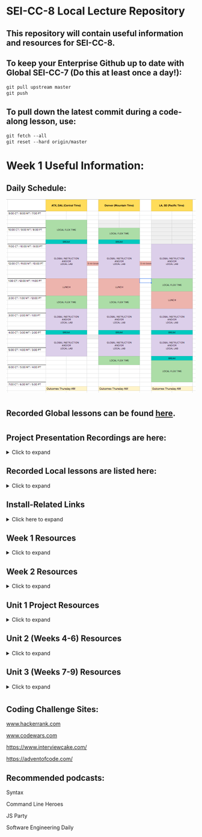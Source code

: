 # SEI-CC-8 Local Lecture Repository

## This repository will contain useful information and resources for SEI-CC-8.

## To keep your Enterprise Github up to date with Global SEI-CC-7 (Do this at least once a day!):
```
git pull upstream master
git push
```
## To pull down the latest commit during a code-along lesson, use:
```
git fetch --all
git reset --hard origin/master
```

# Week 1 Useful Information:
## Daily Schedule:
![daily schedule](images/daily-schedule.png)
# 
## Recorded Global lessons can be found [here](https://www.youtube.com/playlist?list=PL51l5r1uFLPOoHTAWQdr4EMpV5zbEPhDx). 
# 
## Project Presentation Recordings are here:
<details>
<summary>Click to expand</summary>

## [Unit 1 Presentations](https://drive.google.com/file/d/1QVuRuU7qsJy9Hl0yochNvGAETkYxdgIB/view?usp=sharing)
## [Unit 2 Presentations](https://drive.google.com/file/d/15v1UmUcKs8rgSdWs4latIZYoXnczgbIl/view?usp=sharing)


</details>


## Recorded Local lessons are listed here:
<details>
<summary>Click to expand</summary>

## Unit 1:
<details>
<summary>Click to expand:</summary>

## [Number Guessing Game - Part 1](https://drive.google.com/file/d/1beCMddmlE_XNXz1Q6X4kZWzh-OdIUD0B/view?usp=sharing).
## [Number Guessing Game - Part 2](https://drive.google.com/file/d/1MxI5YrtdMtcDZkrZ3V240Q6xlsGYsYbd/view?usp=sharing).

## [Creating a repository and adding files to it](https://drive.google.com/file/d/1Ue8av-BhAzhZ1lSuXmY8jAvM6xML6ZoW/view?usp=sharing).

## [Github Repository Basics](https://drive.google.com/file/d/1yTk6_qM4vpOta2gHIKGbK7tcFVaozxez/view?usp=sharing).
## [Tic-Tac-Toe Part 1](https://drive.google.com/file/d/1gfcKzXVWxjQb6YCo1os4RAWxeUHOGdkA/view?usp=sharing).
## [Tic-Tac-Toe Part 2](https://drive.google.com/open?id=1WMmXDgZ9Jsd_ksCYQYvWETRVrqRgUb8B).
## [Memory Game Plus Part 1](https://drive.google.com/file/d/1XkWgyiCJJzIfRukrOdAPE8o8pvaP0cc-/view?usp=sharing).
## [Memory Game Plus Part 2](https://drive.google.com/file/d/1zoWMl4hQxsJTHM5ZVGaIipyRK08fsWWu/view?usp=sharing).
## [Memory Game Plus Part 3](https://drive.google.com/file/d/1NHemhmr-mbtjrvzxKabW69Xe63-pcnyK/view?usp=sharing).
## [DOM Playground Part 1](https://drive.google.com/file/d/1OeG_OqkpqHOYCIDrX_Nwyp4He9IgcWhI/view?usp=sharing).
## [DOM Playground Part 2](https://drive.google.com/file/d/1vmgHYKM0nNmcH3aJYj8jNes4_VAVFfFr/view?usp=sharing).
## [EZPZ DOM Manipulation](https://drive.google.com/file/d/1Tsh6EgwsVlWP4KLxRf3_L7Fxorpw3u7Z/view?usp=sharing).
</details>

## Unit 2:
# 
## [Node Intro](https://drive.google.com/file/d/1IJ-3SY3axXZJCpE54SCxrXa4nP7kN4HP/view?usp=sharing)
## [Basic Node Tacos Part 1](https://drive.google.com/file/d/1bGXFWDuRJ-NHRDiE55_sFvdWmvlTYRcP/view?usp=sharing)
## [Basic Node Tacos Part 2](https://drive.google.com/file/d/16p2wCMxIIKo2hwcXuL4XKb3aGWaK1w1g/view?usp=sharing)
## [Node Book List App Part 1](https://drive.google.com/file/d/1Y91afCgCluRPcWtDM9VYhsl40fYcoKlw/view?usp=sharing) 
## [Node Book List App Part 2](https://drive.google.com/file/d/1Hl1M_MBn8HuIA34WFrHR3pAos1Hsjabz/view?usp=sharing)
## [Flights Part 1 - Part 1](https://drive.google.com/file/d/1Pexj-zgfTTFDMiX7UhKhHJ2SW8tw4OV8/view?usp=sharing)
## [Flights Part 1 - Part 2](https://drive.google.com/file/d/1uFdZniNwWormh1fxmxfrs4me-5oWlVJa/view?usp=sharing)

</details>




## Install-Related Links
<details>
<summary>Click here to expand</summary>

## SEI-CC-8 Class repository can be found [here](https://git.generalassemb.ly/SEI-CC/SEI-CC-8).
# 
## Install-fest for Macs can be found [here](https://git.generalassemb.ly/SEI-CC/SEI-CC-8/blob/master/work/w01/d1/02-installfest.md).
# 
## Install-fest for Linux(Ubuntu) can be found [here](https://docs.google.com/document/d/1q74Y_A6psCz_Ou_GNGlVAXQVA3bivIcMFl3HVOd4RiE/edit).
# 
## Deliverables can be submitted [here](https://docs.google.com/forms/d/e/1FAIpQLSegX4tgG7HjoCcOpxDGgzasg5K6qZq9rf9wMUIdNxs3IsCq5w/viewform).
# 
## CLI(Command Line Interface) command [cheat sheet](https://towardsdatascience.com/a-quick-guide-to-using-command-line-terminal-96815b97b955).
# 
## Git commands / workflow [cheat sheet](https://rogerdudler.github.io/git-guide/).
# 
## Useful VS Code Extensions:

<details>
<summary>Click to expand</summary>

:emojisense:  - Suggestions and auto-complete for emoji in VS Code

Beautify - Adds color to help identify different parts of your code

Better Comments - Create human-friendly comments in your code

Bracket Pair Colorizer - Colors brackets/parens for easy readability

Color Info - Provides quick info about CSS colors

Debugger for Chrome - Debug JavaScript in Chrome

Django - Beautifies syntax for Django code

EJS language support - Adds support for EJS to VS Code

ESLint - JavaScript linting

HTML Boilerplate - Provides shortcut for boilerplate template

Live Server - Launch a development server with live reload/refresh

Markdown All in One - Shortcuts/preview for markdown code

Markdown Emoji - Adds emoji support to markdown

Material Icon Theme - Adds different icons for differentiating file types

open in browser - Open current file in your default browser/application

Python - Linting/debugging/intellisense for Python

SQL Server (mssql) - Adds support for SQL linting/colorizing/intellisense

vscode-spotify - Allows Spotify control from within VS Code

</details>

</details>

## Week 1 Resources
<details>
<summary>Click to expand</summary>

## [Markdown Syntax Cheat Sheet](https://guides.github.com/pdfs/markdown-cheatsheet-online.pdf)

## [JavaScript Docs (MDN)](https://developer.mozilla.org/en-US/docs/Web/JavaScript)

## [JavaScript Data Types (MDN)](https://developer.mozilla.org/en-US/docs/Web/JavaScript/Data_structures)

## [JavaScript Control Flow (MDN)](https://developer.mozilla.org/en-US/docs/Web/JavaScript/Guide/Control_flow_and_error_handling)

## [JavaScript Arrays (MDN)](https://developer.mozilla.org/en-US/docs/Web/JavaScript/Reference/Global_Objects/Array)

## [JavaScript Functions (MDN)](https://developer.mozilla.org/en-US/docs/Web/JavaScript/Reference/Functions)

## [Understanding Scope in JavaScript](https://scotch.io/tutorials/understanding-scope-in-javascript)

## [JavaScript Objects (MDN)](https://developer.mozilla.org/en-US/docs/Web/JavaScript/Reference/Global_Objects/Object)

## [Template Literals (MDN)](https://developer.mozilla.org/en-US/docs/Web/JavaScript/Reference/Template_literals)

## [CSS Tricks](https://css-tricks.com/) - Great CSS resource
# 
## Helpful CSS Libraries:
## [Animate](https://daneden.github.io/animate.css/) - Great for beginners, check this out for tic-tac-toe effects!!!
## [Materialize](https://materializecss.com/) - AMAZING, you WILL use this!
## [Skeleton](http://getskeleton.com/)
## [Bootstrap](https://getbootstrap.com/) - AMAZING, you WILL use this!
## [Foundation](https://foundation.zurb.com/) - More advanced, but SUPER powerful
# 
## [Intro to the DOM (MDN)](https://developer.mozilla.org/en-US/docs/Web/API/Document_Object_Model/Introduction)

## [Intro to Events (MDN)](https://developer.mozilla.org/en-US/docs/Learn/JavaScript/Building_blocks/Events)

## [Event Handlers (MDN)](https://developer.mozilla.org/en-US/docs/Web/Guide/Events/Event_handlers)
</details>


## Week 2 Resources
<details>
<summary>Click to expand</summary>

## [CSS Flexbox (MDN)](https://developer.mozilla.org/en-US/docs/Web/CSS/CSS_Flexible_Box_Layout/Basic_Concepts_of_Flexbox)
## [Flexbox Froggy](https://flexboxfroggy.com/) - Use this to help learn Flexbox!!!
## [CSS Grid (MDN)](https://developer.mozilla.org/en-US/docs/Web/CSS/CSS_Grid_Layout)
## [Grid Garden](https://cssgridgarden.com/) - Use this to help learn Grid!!!
## [Responsive Design - Media Queries (MDN)](https://developer.mozilla.org/en-US/docs/Web/CSS/Media_Queries/Using_media_queries)
## [Callback Functions (MDN)](https://developer.mozilla.org/en-US/docs/Mozilla/js-ctypes/Using_js-ctypes/Declaring_and_Using_Callbacks)
## [JS Classes (MDN)](https://developer.mozilla.org/en-US/docs/Web/JavaScript/Reference/Statements/class)
## [jQuery (Docs)](https://api.jquery.com/)
## [Arrow Functions (MDN)](https://developer.mozilla.org/en-US/docs/Web/JavaScript/Reference/Functions/Arrow_functions)
## [this Binding (MDN)](https://developer.mozilla.org/en-US/docs/Web/JavaScript/Reference/Operators/this)
## [Playing Audio (MDN)](https://developer.mozilla.org/en-US/docs/Web/API/HTMLAudioElement/Audio)

</details>

## Unit 1 Project Resources
<details>
<summary>Click to expand</summary>

## [Documenting Your Projects on GitHub](https://guides.github.com/features/wikis/)
## [Wireframe.cc](https://wireframe.cc/) - Simple, easy to use wire-frame designer
## [Draw.io](https://www.draw.io/) - More robust wire-frame utility, has templates for ERD (Entity Relationship Diagram) that we'll use in Units 2, 3, and 4
## [Trello](https://trello.com/) - Organization site to help keep goals/objectives neat and tidy
## [Google Fonts](https://fonts.google.com/) - So. Many. Fonts.
## [confetti.js](https://github.com/mathusummut/confetti.js/) - Everybody loves confetti...
## [Cool JavaScript Effects](https://wpdatatables.com/cool-javascript-effects/) - Links to TONS of fun, easy to use JS resources
## [CSS/JS Text Animation Snippets](https://speckyboy.com/css-javascript-text-animation-snippets/) - Easy to use code snippets for text animation
## [Freesound](https://freesound.org/) - So. Many. Free. Sounds.


</details>

## Unit 2 (Weeks 4-6) Resources
<details>
<summary>Click to expand</summary>

## [Node.JS Homepage](https://nodejs.org/)
## [AJAX](https://developer.mozilla.org/en-US/docs/Web/Guide/AJAX)
## [HTTP Request Methods](https://developer.mozilla.org/en-US/docs/Web/HTTP/Methods)
## [Node Package Manager (npm)](https://www.npmjs.com/)
## [Blocking/Non-Blocking, Async/Sync](http://stackoverflow.com/questions/10570246/what-is-non-blocking-or-asynchronous-i-o-in-node-js)
## [Basic Directory Structure from express-generator](https://docs.google.com/document/d/1PiFbtFFi_0jLLSjgjdCikr7uA0gIbsvwYu6WRjw9GaQ/edit?usp=sharing)
## [Express docs for Response object](https://expressjs.com/en/4x/api.html#res)
## [EJS](https://www.npmjs.com/package/ejs)
## [EJS - Including partial views](https://www.npmjs.com/package/ejs#includes)
## [RESTful/Resourceful routing conventions <<--- THIS, THIS, OMG, THIS!!!](https://gist.github.com/jim-clark/17908763db7bd3c403e6)
## [Method-override middleware](https://www.npmjs.com/package/method-override)
## [Data modeling (MongoDB documentation)](http://docs.mongodb.org/manual/core/data-modeling-introduction/)
## [A great video about data modeling](https://www.youtube.com/watch?v=PIWVFUtBV1Q)
## [MongoDB homepage](https://www.mongodb.org/)
## [mLab - MongoDB Cloud Hosting](https://mlab.com/)
## [MongooseJS - ODM](http://mongoosejs.com/)
## [MongooseJS - Subdocuments](https://mongoosejs.com/docs/subdocs.html)
## [MongooseJS - Populate](https://mongoosejs.com/docs/populate.html)
## [MongooseJS - Queries](https://mongoosejs.com/docs/queries.html)
# 
# Practice your reps by following these guides:
## [Cuisine Catalog](https://github.com/ManliestBen/cuisine-catalog): 3 different difficulty levels to practice full-stack MEN using full-CRUD.  Nothing fancy, this handles basic operations with minimal styling.
## [Recipe-Book](https://github.com/ManliestBen/recipe-book): A little more advanced tutorial to make a recipe-book collection.  This uses a 3rd party API (Edamam) and you’ll need to sign up for a free key.  This is also a work-in-progress, I’ll be adding more functionality to it over time.
# 
# Useful tool for querying APIs:
## [Postman](https://www.getpostman.com/)
# 
# Nifty APIs to try out:
## 
## Look [here](https://github.com/n0shake/Public-APIs):  A massive, organized list of public APIs
## 
### Here are some standout favorites:
### [NASA](https://api.nasa.gov/) <-- SOOOO COOOOL
### [Edamam](https://www.edamam.com/) (Food/Recipe/Nutrition)
### [National Park Service](https://www.nps.gov/subjects/developer/api-documentation.htm#/)
### [Star Trek API](http://stapi.co/about)
### [Cat Facts](https://alexwohlbruck.github.io/cat-facts/docs/)
### [Petfinder Adoption API](https://www.petfinder.com/developers/)
### [Dog Pictures](https://dog.ceo/dog-api/?ref=apilist.fun)
### [Spotify Web](https://apilist.fun/api/spotify-web) - NOT easy to use, but really cool!
### [Last.FM](https://apilist.fun/api/lastfm-api)
### [SoundCloud](https://apilist.fun/api/soundcloud-api)
### [Lord of The Rings](https://apilist.fun/api/the-lord-of-the-rings-api)
### [Quickchart](https://apilist.fun/api/quickchart) - REALLY quick, neat way to display data in a chart 
### [Open Movie Database](https://apilist.fun/api/omdb)
### [Notable and Random Quotes](https://apilist.fun/api/notable-and-quotable-random-quote)
### [Shutterstock](https://developers.shutterstock.com/?ref=apilist.fun)
### [Twilio](https://www.twilio.com/?ref=apilist.fun) <-- Use this to send SMS notifications!!!
### [Cocktail Database](https://www.thecocktaildb.com/api.php?ref=apilist.fun)
### [FreesoundPI](https://freesound.org/docs/api/index.html?ref=apilist.fun)
### [SuperHero Database](https://superheroapi.com/index.html)
### [Frankfurter](https://www.frankfurter.app/?ref=apilist.fun) - currency exchange
### [Open Charge](https://openchargemap.org/site/develop/api?ref=apilist.fun) (EV charge station map)
### [Wolfram Alpha](http://products.wolframalpha.com/api/?ref=apilist.fun)
### [Astronomical Data](https://ipgeolocation.io/astronomy-api.html?ref=apilist.fun)
### [Jeopardy Questions](http://jservice.io/?ref=apilist.fun)
### [Spoonacular](https://spoonacular.com/food-api) (Restaurant Food Database)
### [Reddit](https://www.reddit.com/dev/api)
### [Wunderground](http://www.wunderground.com/weather/api/)
### [Marvel Comics](http://developer.marvel.com/)
### [FoaaS](http://www.foaas.com/)
### [BreweryDB](http://www.brewerydb.com/browse)
### [Slack](https://api.slack.com/web)
### [Lob](https://lob.com/) - Email Postcards
### [Battle.net](https://dev.battle.net/)
### [IFTTT](https://ifttt.com/)
### [USDA National Nutrient Database](http://ndb.nal.usda.gov/ndb/api/doc)
### [Twitter](https://dev.twitter.com/rest/public)
### [Pokémon API](http://pokeapi.co/) <-- The only way to catch em all!
### [Open Weather Map](http://openweathermap.org/)
### [Jokes](https://jokes.one/api/joke/)
### [Random Facts](https://fungenerators.com/api/facts/)

</details>

## Unit 3 (Weeks 7-9) Resources
<details>
<summary>Click to expand</summary>

## [GitHub Workflow 1](https://drive.google.com/file/d/1jw9wyttqDQrQaJ4fUwGXdiA2oSi_awxL/view?usp=sharing)

</details>

#  
## Coding Challenge Sites:
www.hackerrank.com

www.codewars.com

https://www.interviewcake.com/

https://adventofcode.com/

## Recommended podcasts:
Syntax

Command Line Heroes 

JS Party

Software Engineering Daily




